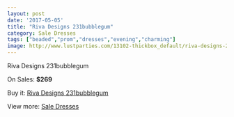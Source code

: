 ```yaml
---
layout: post
date: '2017-05-05'
title: "Riva Designs 231bubblegum"
category: Sale Dresses
tags: ["beaded","prom","dresses","evening","charming"]
image: http://www.lustparties.com/13102-thickbox_default/riva-designs-231bubblegum.jpg
---
```

Riva Designs 231bubblegum

On Sales: **$269**
<a href="https://www.lustparties.com/en/sale-dresses/4985-riva-designs-231bubblegum.html"><amp-img layout="responsive" width="600" height="600" src="//www.lustparties.com/13102-thickbox_default/riva-designs-231bubblegum.jpg" alt="Riva Designs 231bubblegum 0" /></a>
<a href="https://www.lustparties.com/en/sale-dresses/4985-riva-designs-231bubblegum.html"><amp-img layout="responsive" width="600" height="600" src="//www.lustparties.com/13103-thickbox_default/riva-designs-231bubblegum.jpg" alt="Riva Designs 231bubblegum 1" /></a>

Buy it: [Riva Designs 231bubblegum](https://www.lustparties.com/en/sale-dresses/4985-riva-designs-231bubblegum.html "Riva Designs 231bubblegum")

View more: [Sale Dresses](https://www.lustparties.com/en/30-sale-dresses "Sale Dresses")